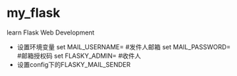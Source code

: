 # my_flask
learn Flask Web Development 

- 设置环境变量
	set MAIL_USERNAME=<username>	#发件人邮箱
	set MAIL_PASSWORD=<pwd>			#邮箱授权码
	set FLASKY_ADMIN=<admin>	#收件人
- 设置config下的FLASKY_MAIL_SENDER